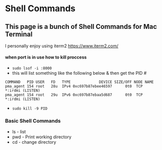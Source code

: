 # Shell Commands

## This page is a bunch of Shell Commands for Mac Terminal

I personally enjoy using iterm2 https://www.iterm2.com/

#### when port is in use how to kill proccess 
* `sudo lsof -i :8000` 
* this will list something like the following below & then get the PID #
````
COMMAND   PID USER   FD   TYPE             DEVICE SIZE/OFF NODE NAME
pma_agent 154 root   28u  IPv4 0xc697b87ebee46597      0t0  TCP *:irdmi (LISTEN)
pma_agent 154 root   29u  IPv6 0xc697b87ebaa5d687      0t0  TCP *:irdmi (LISTEN)
````
* `sudo kill -9 PID` 


### Basic Shell Commands
* ls - list
* pwd - Print working directory
* cd - change directory



